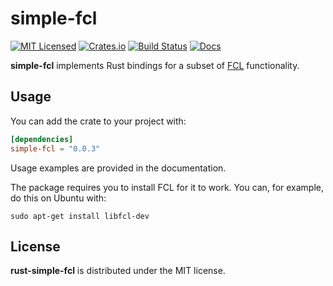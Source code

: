 # simple-fcl

[![MIT Licensed](https://img.shields.io/crates/l/simple-fcl.svg?maxAge=3600)](./LICENSE)
[![Crates.io](https://img.shields.io/crates/v/simple-fcl.svg?maxAge=3600)](https://crates.io/crates/simple-fcl)
[![Build Status](https://travis-ci.org/adnanademovic/rust-simple-fcl.svg?branch=master)](https://travis-ci.org/adnanademovic/rust-simple-fcl)
[![Docs](https://docs.rs/simple-fcl/badge.svg)](https://docs.rs/simple-fcl)

**simple-fcl** implements Rust bindings for a subset of
[FCL](https://github.com/mariusmuja/flann) functionality.

## Usage

You can add the crate to your project with:

```toml
[dependencies]
simple-fcl = "0.0.3"
```

Usage examples are provided in the documentation.

The package requires you to install FCL for it to work. You can, for example,
do this on Ubuntu with:

```
sudo apt-get install libfcl-dev
```

## License

**rust-simple-fcl** is distributed under the MIT license.
